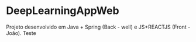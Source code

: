 # DeepLearningAppWeb
Projeto desenvolvido em Java + Spring (Back - well) e JS+REACTJS (Front - João).
 Teste